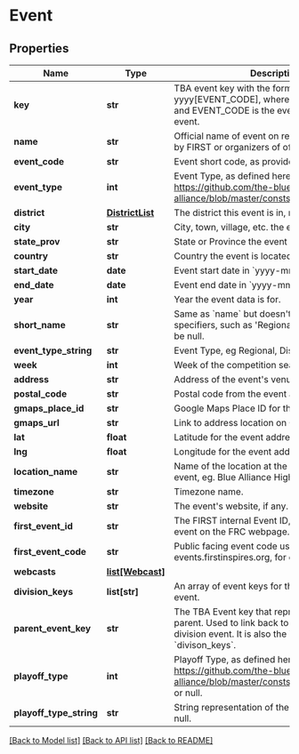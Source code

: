 # Event

## Properties
Name | Type | Description | Notes
------------ | ------------- | ------------- | -------------
**key** | **str** | TBA event key with the format yyyy[EVENT_CODE], where yyyy is the year, and EVENT_CODE is the event code of the event. | 
**name** | **str** | Official name of event on record either provided by FIRST or organizers of offseason event. | 
**event_code** | **str** | Event short code, as provided by FIRST. | 
**event_type** | **int** | Event Type, as defined here: https://github.com/the-blue-alliance/the-blue-alliance/blob/master/consts/event_type.py#L2 | 
**district** | [**DistrictList**](DistrictList.md) | The district this event is in, may be null. | [optional] 
**city** | **str** | City, town, village, etc. the event is located in. | [optional] 
**state_prov** | **str** | State or Province the event is located in. | [optional] 
**country** | **str** | Country the event is located in. | [optional] 
**start_date** | **date** | Event start date in &#x60;yyyy-mm-dd&#x60; format. | 
**end_date** | **date** | Event end date in &#x60;yyyy-mm-dd&#x60; format. | 
**year** | **int** | Year the event data is for. | 
**short_name** | **str** | Same as &#x60;name&#x60; but doesn&#39;t include event specifiers, such as &#39;Regional&#39; or &#39;District&#39;. May be null. | [optional] 
**event_type_string** | **str** | Event Type, eg Regional, District, or Offseason. | 
**week** | **int** | Week of the competition season this event is in. | [optional] 
**address** | **str** | Address of the event&#39;s venue, if available. | [optional] 
**postal_code** | **str** | Postal code from the event address. | [optional] 
**gmaps_place_id** | **str** | Google Maps Place ID for the event address. | [optional] 
**gmaps_url** | **str** | Link to address location on Google Maps. | [optional] 
**lat** | **float** | Latitude for the event address. | [optional] 
**lng** | **float** | Longitude for the event address. | [optional] 
**location_name** | **str** | Name of the location at the address for the event, eg. Blue Alliance High School. | [optional] 
**timezone** | **str** | Timezone name. | [optional] 
**website** | **str** | The event&#39;s website, if any. | [optional] 
**first_event_id** | **str** | The FIRST internal Event ID, used to link to the event on the FRC webpage. | [optional] 
**first_event_code** | **str** | Public facing event code used by FIRST (on frc-events.firstinspires.org, for example) | [optional] 
**webcasts** | [**list[Webcast]**](Webcast.md) |  | [optional] 
**division_keys** | **list[str]** | An array of event keys for the divisions at this event. | [optional] 
**parent_event_key** | **str** | The TBA Event key that represents the event&#39;s parent. Used to link back to the event from a division event. It is also the inverse relation of &#x60;divison_keys&#x60;. | [optional] 
**playoff_type** | **int** | Playoff Type, as defined here: https://github.com/the-blue-alliance/the-blue-alliance/blob/master/consts/playoff_type.py#L4, or null. | [optional] 
**playoff_type_string** | **str** | String representation of the &#x60;playoff_type&#x60;, or null. | [optional] 

[[Back to Model list]](../README.md#documentation-for-models) [[Back to API list]](../README.md#documentation-for-api-endpoints) [[Back to README]](../README.md)


